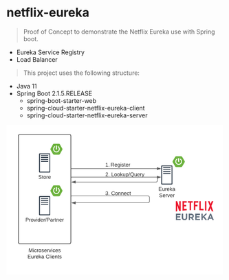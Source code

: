 # netflix-eureka

> Proof of Concept to demonstrate the Netflix Eureka use with Spring boot.

- Eureka Service Registry
- Load Balancer

> This project uses the following structure:

- Java 11
- Spring Boot 2.1.5.RELEASE
    - spring-boot-starter-web
    - spring-cloud-starter-netflix-eureka-client
    - spring-cloud-starter-netflix-eureka-server

![Alt text](img/eureka.png)
